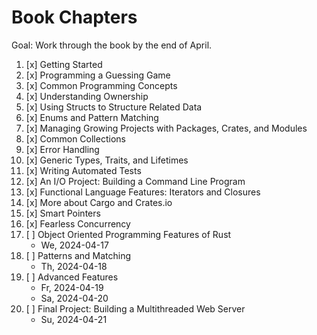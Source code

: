 # Book Chapters

Goal: Work through the book by the end of April.

1. [x] Getting Started
2. [x] Programming a Guessing Game
3. [x] Common Programming Concepts
4. [x] Understanding Ownership
5. [x] Using Structs to Structure Related Data
6. [x] Enums and Pattern Matching
7. [x] Managing Growing Projects with Packages, Crates, and Modules
8. [x] Common Collections
9. [x] Error Handling
10. [x] Generic Types, Traits, and Lifetimes
11. [x] Writing Automated Tests
12. [x] An I/O Project: Building a Command Line Program
13. [x] Functional Language Features: Iterators and Closures
14. [x] More about Cargo and Crates.io
15. [x] Smart Pointers
16. [x] Fearless Concurrency
17. [ ] Object Oriented Programming Features of Rust
    - We, 2024-04-17
18. [ ] Patterns and Matching
    - Th, 2024-04-18
19. [ ] Advanced Features
    - Fr, 2024-04-19
    - Sa, 2024-04-20
20. [ ] Final Project: Building a Multithreaded Web Server
    - Su, 2024-04-21
